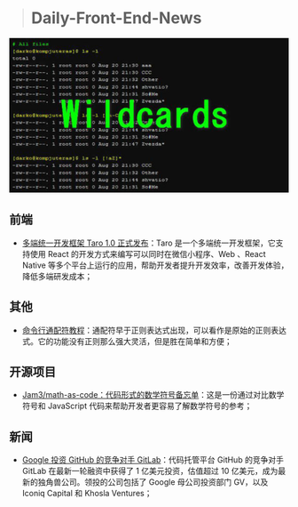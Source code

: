 > # Daily-Front-End-News

[![cover][img]][link]

[img]: https://github.com/fengshangwuqi/Daily-Front-End-News/blob/master/history/2018/09/20/cover.jpg "命令行通配符教程"
[link]: http://www.ruanyifeng.com/blog/2018/09/bash-wildcards.html

## 前端

- [多端统一开发框架 Taro 1.0 正式发布](https://aotu.io/notes/2018/09/18/taro-1-0-0/)：Taro 是一个多端统一开发框架，它支持使用 React 的开发方式来编写可以同时在微信小程序、Web 、React Native 等多个平台上运行的应用，帮助开发者提升开发效率，改善开发体验，降低多端研发成本；

## 其他

- [命令行通配符教程](http://www.ruanyifeng.com/blog/2018/09/bash-wildcards.html)：通配符早于正则表达式出现，可以看作是原始的正则表达式。它的功能没有正则那么强大灵活，但是胜在简单和方便；

## 开源项目

- [Jam3/math-as-code：代码形式的数学符号备忘单](https://github.com/Jam3/math-as-code)：这是一份通过对比数学符号和 JavaScript 代码来帮助开发者更容易了解数学符号的参考；

## 新闻

- [Google 投资 GitHub 的竞争对手 GitLab](https://www.bloomberg.com/news/articles/2018-09-19/alphabet-backs-gitlab-s-quest-to-surpass-microsoft-s-github)：代码托管平台 GitHub 的竞争对手 GitLab 在最新一轮融资中获得了 1 亿美元投资，估值超过 10 亿美元，成为最新的独角兽公司。领投的公司包括了 Google 母公司投资部门 GV，以及 Iconiq Capital 和 Khosla Ventures；
